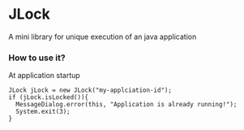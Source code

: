 # JLock
A mini library for unique execution of an java application


### How to use it?

At application startup

```
JLock jLock = new JLock("my-applciation-id");
if (jLock.isLocked()){
  MessageDialog.error(this, "Application is already running!");
  System.exit(3);
}
```


